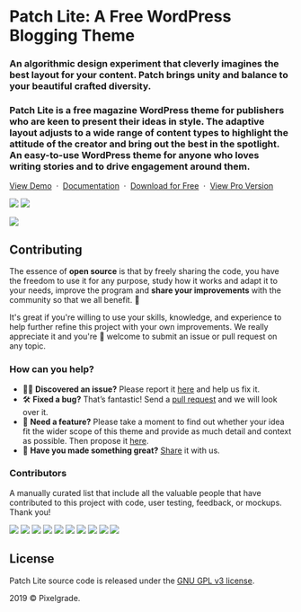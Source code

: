 # Patch Lite: A Free WordPress Blogging Theme
### An algorithmic design experiment that cleverly imagines the best layout for your content. Patch brings unity and balance to your beautiful crafted diversity.
### Patch Lite is a free magazine WordPress theme for publishers who are keen to present their ideas in style. The adaptive layout adjusts to a wide range of content types to highlight the attitude of the creator and bring out the best in the spotlight. An easy-to-use WordPress theme for anyone who loves writing stories and to drive engagement around them.

[View Demo](https://demos.pixelgrade.com/patch-lite/) &nbsp;·&nbsp; [Documentation](https://pixelgrade.com/patch-lite-documentation/) &nbsp;·&nbsp; [Download for Free](https://downloads.wordpress.org/theme/patch-lite.latest-stable.zip) &nbsp;·&nbsp; [View Pro Version](https://pixelgrade.com/themes/patch-pro/)

[![](https://img.shields.io/github/issues-closed/pixelgrade/patch-lite.svg?color=6cc644&label=Issues)](https://github.com/pixelgrade/patch-lite/issues?utf8=%E2%9C%93&q=is%3Aissue+is%3Aclosed+) [![](https://img.shields.io/github/issues/pixelgrade/patch-lite.svg?color=4078c0&label=%20)](https://github.com/pixelgrade/patch-lite/issues?utf8=%E2%9C%93&q=is%3Aissue+is%3Aopen)

[![](https://user-images.githubusercontent.com/46342490/61281729-cc9f5980-a7c2-11e9-95f7-f6f3bb8620a7.jpg)](https://pixelgrade.com/themes/patch-lite/)

## Contributing
The essence of **open source** is that by freely sharing the code, you have the freedom to use it for any purpose, study how it works and adapt it to your needs, improve the program and **share your improvements** with the community so that we all benefit. 🙏

It's great if you're willing to use your skills, knowledge, and experience to help further refine this project with your own improvements. We really appreciate it and you're 💯 welcome to submit an issue or pull request on any topic.

### How can you help?
-  🕵️‍♀️ **Discovered an issue?** Please report it [here](https://github.com/pixelgrade/patch-lite/issues/new "here") and help us fix it.
- 🛠 **Fixed a bug?** That’s fantastic! Send a [pull request](https://github.com/pixelgrade/patch-lite/pulls "pull request") and we will look over it.
- 🔮 **Need a feature?** Please take a moment to find out whether your idea fit the wider scope of this theme and provide as much detail and context as possible. Then propose it [here](https://github.com/pixelgrade/patch-lite/issues/new).
- 💎 **Have you made something great?** [Share](https://github.com/pixelgrade/patch-lite/issues/new "Share") it with us.

### Contributors
A manually curated list that include all the valuable people that have contributed to this project with code, user testing, feedback, or mockups. Thank you!

[![](https://github.com/raduconst.png?size=64)](https://github.com/raduconst) [![](https://github.com/georgeolaru.png?size=64)](https://github.com/georgeolaru) [![](https://github.com/vladolaru.png?size=64)](https://github.com/vladolaru) [![](https://github.com/razwan.png?size=64)](https://github.com/razwan)  [![](https://github.com/alinclamba.png?size=64)](https://github.com/alinclamba) [![](https://github.com/oanafilip.png?size=64)](https://github.com/oanafilip) [![](https://github.com/cristian-frumusanu.png?size=64)](https://github.com/cristian-frumusanu) [![](https://github.com/BurloiuCosmin.png?size=64)](https://github.com/BurloiuCosmin) [![](https://github.com/madalingorbanescu.png?size=64)](https://github.com/madalingorbanescu) [![](https://github.com/ilincaroman.png?size=64)](https://github.com/ilincaroman)

## License
Patch Lite source code is released under the [GNU GPL v3 license](https://www.gnu.org/licenses/gpl-3.0.html).

2019 © Pixelgrade.


